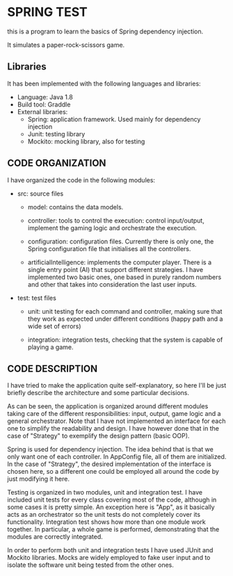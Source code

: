 # SPRING TEST

this is a program to learn the basics of Spring dependency injection.

It simulates a paper-rock-scissors game.


## Libraries
It has been implemented with the following languages and libraries:

- Language: Java 1.8
- Build tool: Graddle
- External libraries:
  - Spring: application framework. Used mainly for dependency injection
  - Junit: testing library
  - Mockito: mocking library, also for testing



## CODE ORGANIZATION

I have organized the code in the following modules:

- src: source files

  - model: contains the data models.

  - controller: tools to control the execution: control input/output, implement the gaming logic and orchestrate the execution.

  - configuration: configuration files. Currently there is only one, the Spring configuration file that initialises all the controllers.

  - artificialIntelligence: implements the computer player. There is a single entry point (AI) that support different strategies. I have implemented two basic ones, one based in purely random numbers and other that takes into consideration the last user inputs.  

- test: test files

  - unit: unit testing for each command and controller, making sure that they work as expected under different conditions (happy path and a wide set of errors)

  - integration: integration tests, checking that the system is capable of playing a game.

## CODE DESCRIPTION

I have tried to make the application quite self-explanatory, so here I'll be just briefly describe the architecture and some particular decisions.

As can be seen, the application is organized around different modules taking care of the different responsibilities: input, output, game logic and a general orchestrator. Note that I have not implemented an interface for each one to simplify the readability and design. I have however done that in the case of "Strategy" to exemplify the design pattern (basic OOP).

Spring is used for dependency injection. The idea behind that is that we only want one of each controller. In AppConfig file, all of them are initialized. In the case of "Strategy", the desired implementation of the interface is chosen here, so a different one could be employed all around the code by just modifying it here.

Testing is organized in two modules, unit and integration test. I have included unit tests for every class covering most of the code, although in some cases it is pretty simple. An exception here is "App", as it basically acts as an orchestrator so the unit tests do not completely cover its functionality. Integration test shows how more than one module work together. In particular, a whole game is performed, demonstrating that the modules are correctly integrated.

In order to perform both unit and integration tests I have used JUnit and Mockito libraries. Mocks are widely employed to fake user input and to isolate the software unit being tested from the other ones.
